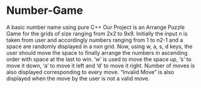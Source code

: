 # Number-Game
A basic number name using pure C++
Our Project is an Arrange Puzzle Game for the grids of size ranging from 2x2 to 9x9. Initially the input n is taken from user and accordingly numbers ranging from 1 to n2-1 and a space are randomly displayed in a nxn grid. Now, using w, a, s, d keys, the user should move the space to finally arrange the numbers in ascending order with space at the last to win. ‘w’ is used to move the space up, ‘s’ to move it down, ‘a’ to move it left and ‘d’ to move it right. Number of moves is also displayed corresponding to every move. “Invalid Move” is also displayed when the move by the user is not a valid move.
